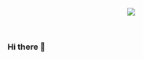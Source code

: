 <p align="center">
  <img src="https://drive.google.com/file/d/1pthLFpQeyO83qxyn94ZUr9jv9W3Xu1My/view?usp=drive_link"/>
</p>
<br>



### Hi there 👋

<!--
**YhonDev/YhonDev** is a ✨ _special_ ✨ repository because its `README.md` (this file) appears on your GitHub profile.

Here are some ideas to get you started:

- 🔭 I’m currently working on ...
- 🌱 I’m currently learning ...
- 👯 I’m looking to collaborate on ...
- 🤔 I’m looking for help with ...
- 💬 Ask me about ...
- 📫 How to reach me: ...
- 😄 Pronouns: ...
- ⚡ Fun fact: ...
-->
